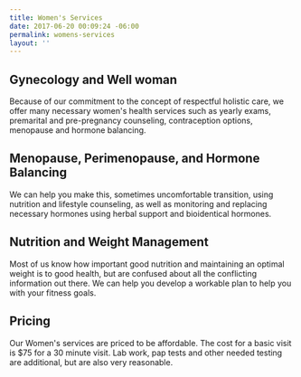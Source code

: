 ```yaml
---
title: Women's Services
date: 2017-06-20 00:09:24 -06:00
permalink: womens-services
layout: ''
---
```


## Gynecology and Well woman

Because of our commitment to the concept of respectful holistic care, we offer many necessary women's health services such as yearly exams, premarital and pre-pregnancy counseling, contraception options, menopause and hormone balancing.

## Menopause, Perimenopause, and Hormone Balancing

We can help you make this, sometimes uncomfortable transition, using nutrition and lifestyle counseling, as well as monitoring and replacing necessary hormones using herbal support and bioidentical hormones.

## Nutrition and Weight Management

Most of us know how important good nutrition and maintaining an optimal weight is to good health, but are confused about all the conflicting information out there. We can help you develop a workable plan to help you with your fitness goals.

## Pricing

Our Women's services are priced to be affordable. The cost for a basic visit is $75 for a 30 minute visit. Lab work, pap tests and other needed testing are additional, but are also very reasonable.